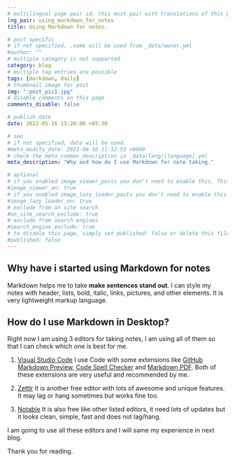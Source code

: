 ```yaml
---
# multilingual page pair id, this must pair with translations of this page. (This name must be unique)
lng_pair: using_markdown_for_notes
title: Using Markdown for notes.

# post specific
# if not specified, .name will be used from _data/owner.yml
#author: ""
# multiple category is not supported
category: blog
# multiple tag entries are possible
tags: [markdown, daily]
# thumbnail image for post
img: ":post_pic1.jpg"
# disable comments on this page
comments_disable: false

# publish date
date: 2022-05-16 13:28:00 +05:30

# seo
# if not specified, date will be used.
#meta_modify_date: 2021-08-10 11:32:53 +0900
# check the meta_common_description in _data/lang/[language].yml
meta_description: "Why and how do I use Markdown for note taking."

# optional
# if you enabled image_viewer_posts you don't need to enable this. This is only if image_viewer_posts = false
#image_viewer_on: true
# if you enabled image_lazy_loader_posts you don't need to enable this. This is only if image_lazy_loader_posts = false
#image_lazy_loader_on: true
# exclude from on site search
#on_site_search_exclude: true
# exclude from search engines
#search_engine_exclude: true
# to disable this page, simply set published: false or delete this file
#published: false
---
```


## Why have i started using Markdown for notes

Markdown helps me to take **make sentences stand out**. I can style my notes with header, lists, bold, italic, links, pictures, and other elements. It is very lightweight markup language.  

## How do I use Markdown in Desktop?

Right now I am using 3 editors for taking notes, I am using all of them so that I can check which one is best for me.  

1. [Visual Studio Code](https://code.visualstudio.com/)
I use Code with some extensions like [GitHub Markdown Preview](https://marketplace.visualstudio.com/items?itemName=bierner.github-markdown-preview), [Code Spell Checker](https://marketplace.visualstudio.com/items?itemName=streetsidesoftware.code-spell-checker) and [Markdown PDF](https://marketplace.visualstudio.com/items?itemName=yzane.markdown-pdf). Both of these extensions are very useful and recommended by me.

2. [Zettlr](https://www.zettlr.com/)
It is another free editor with lots of awesome and unique features. It may lag or hang sometimes but works fine too.  

3. [Notable](https://notable.app)
It is also free like other listed editors, it need lots of updates but it looks clean, simple, fast and does not lag/hang.  

I am going to use all these editors and I will same my experience in next blog.

Thank you for reading.
